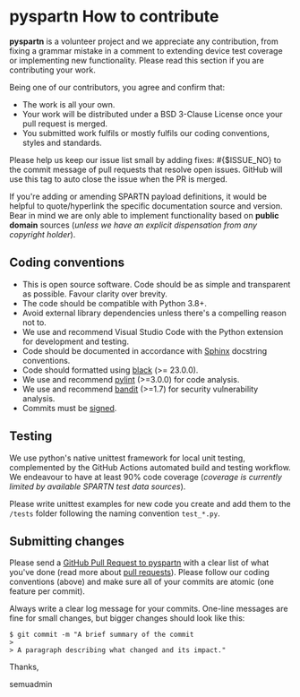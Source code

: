 # pyspartn How to contribute

**pyspartn** is a volunteer project and we appreciate any contribution, from fixing a grammar mistake in a comment to extending device test coverage or implementing new functionality. Please read this section if you are contributing your work.

Being one of our contributors, you agree and confirm that:

* The work is all your own.
* Your work will be distributed under a BSD 3-Clause License once your pull request is merged.
* You submitted work fulfils or mostly fulfils our coding conventions, styles and standards.

Please help us keep our issue list small by adding fixes: #{$ISSUE_NO} to the commit message of pull requests that resolve open issues. GitHub will use this tag to auto close the issue when the PR is merged.

If you're adding or amending SPARTN payload definitions, it would be helpful to quote/hyperlink the specific documentation source and version. Bear in mind we are only able to implement functionality based on **public domain** sources (_unless we have an explicit dispensation from any copyright holder_).

## Coding conventions

* This is open source software. Code should be as simple and transparent as possible. Favour clarity over brevity.
* The code should be compatible with Python 3.8+.
* Avoid external library dependencies unless there's a compelling reason not to.
* We use and recommend Visual Studio Code with the Python extension for development and testing.
* Code should be documented in accordance with [Sphinx](https://www.sphinx-doc.org/en/master/) docstring conventions.
* Code should formatted using [black](https://pypi.org/project/black/) (>= 23.0.0).
* We use and recommend [pylint](https://pypi.org/project/pylint/) (>=3.0.0) for code analysis.
* We use and recommend [bandit](https://pypi.org/project/bandit/) (>=1.7) for security vulnerability analysis.
* Commits must be [signed](https://docs.github.com/en/authentication/managing-commit-signature-verification/signing-commits).

## Testing

We use python's native unittest framework for local unit testing, complemented by the GitHub Actions automated build and testing workflow. We endeavour to have at least 90% code coverage (_coverage is currently limited by available SPARTN test data sources_).

Please write unittest examples for new code you create and add them to the `/tests` folder following the naming convention `test_*.py`.

## Submitting changes

Please send a [GitHub Pull Request to pyspartn](https://github.com/semuconsulting/pyspartn/pulls) with a clear list of what you've done (read more about [pull requests](https://docs.github.com/en/free-pro-team@latest/github/collaborating-with-issues-and-pull-requests/about-pull-requests)). Please follow our coding conventions (above) and make sure all of your commits are atomic (one feature per commit).

Always write a clear log message for your commits. One-line messages are fine for small changes, but bigger changes should look like this:

    $ git commit -m "A brief summary of the commit
    > 
    > A paragraph describing what changed and its impact."



Thanks,

semuadmin